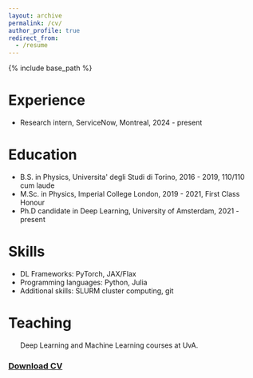 ```yaml
---
layout: archive
permalink: /cv/
author_profile: true
redirect_from:
  - /resume
---
```


{% include base_path %}

Experience
======
* Research intern, ServiceNow, Montreal, 2024 - present

Education
======
* B.S. in Physics, Universita' degli Studi di Torino, 2016 - 2019, 110/110 cum laude
* M.Sc. in Physics, Imperial College London, 2019 - 2021, First Class Honour
* Ph.D candidate in Deep Learning, University of Amsterdam, 2021 - present

Skills
======

* DL Frameworks: PyTorch, JAX/Flax
* Programming languages: Python, Julia
* Additional skills: SLURM cluster computing, git

Teaching
======
  <ul>Deep Learning and Machine Learning courses at UvA.</ul>


### [Download CV](CV_RiccardoValperga.pdf)
